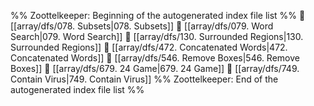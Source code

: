 %% Zoottelkeeper: Beginning of the autogenerated index file list  %%
📄 [[array/dfs/078. Subsets|078. Subsets]]
📄 [[array/dfs/079. Word Search|079. Word Search]]
📄 [[array/dfs/130. Surrounded Regions|130. Surrounded Regions]]
📄 [[array/dfs/472. Concatenated Words|472. Concatenated Words]]
📄 [[array/dfs/546. Remove Boxes|546. Remove Boxes]]
📄 [[array/dfs/679. 24 Game|679. 24 Game]]
📄 [[array/dfs/749. Contain Virus|749. Contain Virus]]
%% Zoottelkeeper: End of the autogenerated index file list  %%
